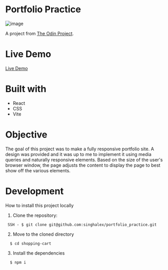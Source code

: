# Portfolio Practice

![image](https://github.com/singhalex/portfolio_practice/assets/115970252/a5943397-d0cf-4a57-bb1d-ef7b4deeba74)

A project from [The Odin Project](https://www.theodinproject.com/).

# Live Demo
[Live Demo](https://main--vocal-sundae-b111f3.netlify.app/)

# Built with

- React
- CSS
- Vite

# Objective

The goal of this project was to make a fully responsive portfolio site. A design was provided and it was up to me to implement it using media queries and naturally responsive elements. Based on the size of the user's browser window, the page adjusts the content to display the page to best show off the various elements.

# Development
How to install this project locally

1. Clone the repository:
```
 SSH - $ git clone git@github.com:singhalex/portfolio_practice.git
```
2. Move to the cloned directory
```
  $ cd shopping-cart
```
3. Install the dependencies
```
  $ npm i
```
